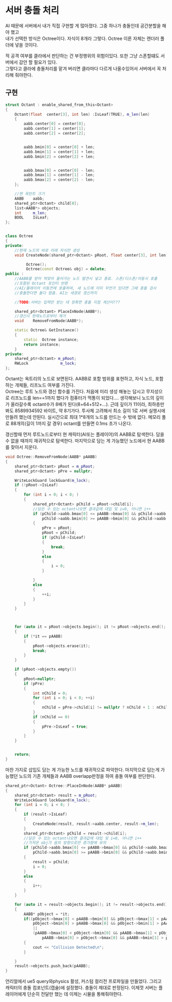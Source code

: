 # 서버 충돌 처리

AI 때문에 서버에서 내가 직접 구현할 게 많아졌다. 그중 하나가 충돌인데 공간분할을 해야 했고  
내가 선택한 방식은 Octree이다. 자식이 8개라 그렇다. Octree 이론 자체는 렌더러 폴더에 넣을 것이다.

적 공격 여부를 클라에서 판단하는 건 부정행위의 위험이있다. 또한 그냥 스폰할떄도 서버에서 감안 할 필요가 있다.  
그렇다고 클라에 충돌처리를 맡겨 버리면 클라마다 다르게 나올수있어서 서버에서 꼭 처리해 줘야한다.

## 구현

```c++
struct Octant : enable_shared_from_this<Octant>
{
	Octant(float  center[3], int len) :IsLeaf(TRUE), m_len(len)
	{
		aabb.center[0] = center[0];
		aabb.center[1] = center[1];
		aabb.center[2] = center[2];


		aabb.bmin[0] = center[0] + len;
		aabb.bmin[1] = center[1] + len;
		aabb.bmin[2] = center[2] + len;


		aabb.bmax[0] = center[0] - len;
		aabb.bmax[1] = center[1] - len;
		aabb.bmax[2] = center[2] - len;
	};

	//현 옥탄트 크기
	AABB	aabb;
	shared_ptr<Octant> child[8];
	list<AABB*> objects;
	int		m_len;
	BOOL	IsLeaf;
};


class Octree
{
private:
	//현재 노드의 바로 아래 자식만 생성
	void CreateNode(shared_ptr<Octant> pRoot, float center[3], int len);

		 Octree();
		 Octree(const Octree& obj) = delete;
public :
	//AABB를 받아 딱맞아 들어가는 노드 발견시 넣고 종료. 스폰/디스폰/이동시 호출
	//포함된 Octant 포인터 반환
	//AI/플레이어 이동전에 호출하여, 새 노드에 이미 무언가 있다면 그때 충돌 검사
	//충돌한다면 둘다 멈춤. AI는 새경로 갱신까지

	//TODO:서버는 입력만 받는 데 정확한 충돌 지점 계산이???

	shared_ptr<Octant> PlaceInNode(AABB*);
	//갱신시 현재노드로부터 제거
	void	RemoveFromNode(AABB*);

	static Octree& GetInstance()
	{
		static  Octree instance;
		return instance;
	}
private:
	shared_ptr<Octant> m_pRoot;
	RWLock				m_lock;
};
```

Octant는 옥트리의 노드로 보면된다. AABB로 포함 범위를 표현하고, 자식 노드, 포함하는 개체들, 리프노드 여부를 가진다.  
Octree는 루트 노드와 갱신 함수를 가진다. 처음에 미리 생성 해놓는 답시고 무지성으로 리프노드를 len==1까지 했다가 컴퓨터가 먹통이 되었다.... 생각해보니 노드의 깊이가 올라갈수록 octant수가 8배가 된다(8+64+512+...). 근데 깊이가 11이라, 최하층만 봐도 8589934592 바이트, 약 8기가다. 투사체 고려해서 최소 길이 1로 서버 실행시에 만들려 했는데 안된다. 실시간으로 최대 1\*8개의 노드를 만드는 수 밖에 없다. 메모리 풀로 88개의(길이 1까지 갈 경우) octant를 만들면 0.1ms 초가 나온다.

갱신할때 먼저 루트노드로부터 현 캐릭터(AI또는 플레이어)의 AABB로 탐색한다. 담을 수 없을 때까지 재귀적으로 탐색한다. 마지막으로 담는 게 가능했던 노드에서 현 AABB를 찾아서 지운다.

```c++
void Octree::RemoveFromNode(AABB* pAABB)
{
	shared_ptr<Octant> pRoot = m_pRoot;
	shared_ptr<Octant> pPre = nullptr;

	WriteLockGuard lockGuard(m_lock);
	if (!pRoot->IsLeaf)
	{
		for (int i = 0; i < 8; )
		{
			shared_ptr<Octant> pChild = pRoot->child[i];
			//담은 수 있는 octant나오면 결과값에 대입 및 i=0, 아니면 i++
			if (pChild->aabb.bmax[0] <= pAABB->bmax[0] && pChild->aabb.bmax[1] <= pAABB->bmax[1] && pChild->aabb.bmax[2] <= pAABB->bmax[2] &&
				pChild->aabb.bmin[0] >= pAABB->bmin[0] && pChild->aabb.bmin[1] >= pAABB->bmin[1] && pChild->aabb.bmin[2] >= pAABB->bmin[2])
			{
				pPre = pRoot;
				pRoot = pChild;
				if (pChild->IsLeaf)
				{
					break;
				}
				else
				{
					i = 0;
				}

			}
			else
			{
				++i;
			}
		}
	}



	for (auto it = pRoot->objects.begin(); it != pRoot->objects.end(); ++it)
	{
		if (*it == pAABB)
		{
			pRoot->objects.erase(it);
			break;
		}
	}

	if (pRoot->objects.empty())
	{
		pRoot=nullptr;
		if (pPre)
		{
			int nChild = 0;
			for (int i = 0; i < 8; ++i)
			{
				nChild = pPre->child[i] != nullptr ? nChild + 1 : nChild;
			}
			if (nChild == 0)
			{
				pPre->IsLeaf = true;
			}
		}
	}


	return;
}
```

마찬 가지로 삽입도 담는 게 가능한 노드를 재귀적으로 파악한다. 마지막으로 담는게 가능했던 노드의 기존 개체들과 AABB overlapp판정을
하여 충돌 여부를 판단한다.

```c++
shared_ptr<Octant> Octree::PlaceInNode(AABB* pAABB)
{
	shared_ptr<Octant> result = m_pRoot;
	WriteLockGuard lockGuard(m_lock);
	for (int i = 0; i < 8; )
	{
		if (result->IsLeaf)
		{
			CreateNode(result, result->aabb.center, result->m_len);
		}
		shared_ptr<Octant> pChild = result->child[i];
		//담은 수 있는 octant나오면 결과값에 대입 및 i=0, 아니면 i++
		//가져온 obj가 음의 방향으로만 증가함에 유의
		if (pChild->aabb.bmax[0] <= pAABB->bmax[0] && pChild->aabb.bmax[1] <= pAABB->bmax[1] && pChild->aabb.bmax[2] <= pAABB->bmax[2] &&
			pChild->aabb.bmin[0] >= pAABB->bmin[0] && pChild->aabb.bmin[1] >= pAABB->bmin[1] && pChild->aabb.bmin[2] >= pAABB->bmin[2])
		{
			result = pChild;
			i = 0;
		}
		else
		{
			i++;
		}
	}

	for (auto it = result->objects.begin(); it != result->objects.end(); ++it)
	{
		AABB* pObject = *it;
		if((pObject->bmax[0] < pAABB->bmin[0] && pObject->bmax[1] < pAABB->bmin[1] && pObject->bmax[2] < pAABB->bmin[2]&&
			pObject->bmin[0] > pAABB->bmax[0] && pObject->bmin[1] > pAABB->bmax[1] && pObject->bmin[2] > pAABB->bmax[2])
			||
			(pAABB->bmax[0] < pObject->bmin[0] && pAABB->bmax[1] < pObject->bmin[1] && pAABB->bmax[2] < pObject->bmin[2] &&
				pAABB->bmin[0] > pObject->bmax[0] && pAABB->bmin[1] > pObject->bmax[1] && pAABB->bmin[2] > pObject->bmax[2]))
		{
			cout << "Collision Detected\n";
		}

	}
	result->objects.push_back(pAABB);
}
```

언리얼에서 ue5 query와physics 활성, 커스텀 컬리전 프로파일을 만들었다. 그리고 캐릭터의 충돌 컴포넌트(캡슐)에 설정했다.
충돌이 제대로 판정된다. 이제껏 서버는 플레이어에게 단순히 전달만 했는 데 이제는 시뮬을 통해줘야한다.
